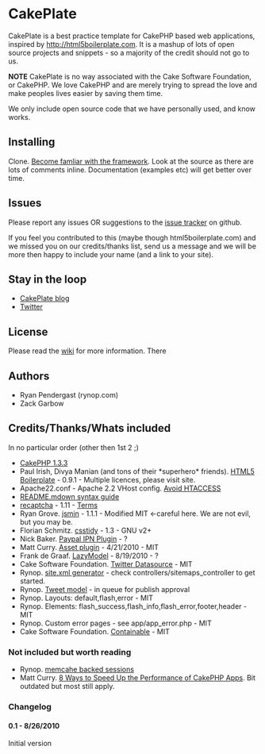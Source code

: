 # CakePlate

CakePlate is a best practice template for CakePHP based web applications, inspired by http://html5boilerplate.com.  It is a mashup of lots of open source projects and snippets - so a majority of the credit should not go to us. 

**NOTE** CakePlate is no way associated with the Cake Software Foundation, or CakePHP.  We love CakePHP and are merely trying to spread the love and make peoples lives easier by saving them time. 

We only include open source code that we have personally used, and know works.

## Installing

Clone. [Become famliar with the framework](http://book.cakephp.org/view/875/x1-3-Collection). Look at the source as there are lots of comments inline.  Documentation (examples etc) will get better over time.

## Issues

Please report any issues OR suggestions to the [issue tracker](http://github.com/rynop/CakePlate/issues) on github.

If you feel you contributed to this (maybe though html5boilerplate.com) and we missed you on our credits/thanks list, send us a message and we will be more then happy to include your name (and a link to your site).

## Stay in the loop

* [CakePlate blog](http://cakeplate.posterous.com/)
* [Twitter](https://twitter.com/dacakeplate)

## License

Please read the [wiki](http://wiki.github.com/rynop/CakePlate/) for more information. There 

## Authors

* Ryan Pendergast (rynop.com)
* Zack Garbow

## Credits/Thanks/Whats included
In no particular order (other then 1st 2 ;)

* [CakePHP 1.3.3](http://cakephp.org)
* Paul Irish, Divya Manian (and tons of their \*superhero\* friends). [HTML5 Boilerplate](http://html5boilerplate.com) - 0.9.1 - Multiple licences, please visit site.
* Apache22.conf - Apache 2.2 VHost config. [Avoid HTACCESS](http://bakery.cakephp.org/articles/view/boost-performance-by-removing-htaccess-plus-multi-site-with-virtualdocumentroot)
* [README.mdown syntax guide](http://daringfireball.net/projects/markdown/syntax)
* [recaptcha](http://recaptcha.net/plugins/php) - 1.11 - [Terms](http://www.google.com/recaptcha/terms)
* Ryan Grove. [jsmin](http://github.com/rgrove/jsmin-php/) - 1.1.1 - Modified MIT <-careful here. We are not evil, but you may be.
* Florian Schmitz. [csstidy](http://csstidy.sourceforge.net/) - 1.3 - GNU v2+
* Nick Baker. [Paypal IPN Plugin](http://github.com/webtechnick/CakePHP-Paypal-IPN-Plugin) - ?
* Matt Curry. [Asset plugin](http://github.com/mcurry/asset) - 4/21/2010 - MIT
* Frank de Graaf. [LazyModel](http://github.com/phally/lazy_model/) - 8/19/2010 - ?
* Cake Software Foundation. [Twitter Datasource](http://book.cakephp.org/view/1077/An-Example) - MIT
* Rynop. [site.xml generator](http://rynop.com) - check controllers/sitemaps_controller to get started.
* Rynop. [Tweet model](http://bakery.cakephp.org/articles/view/twitter-model-plus-plus-for-the-twitter-datasource) - in queue for publish approval 
* Rynop. Layouts: default,flash,error - MIT
* Rynop. Elements: flash_success,flash_info,flash_error,footer,header - MIT
* Rynop. Custom error pages - see app/app_error.php - MIT
* Cake Software Foundation. [Containable](http://book.cakephp.org/view/1323/Containable) - MIT

### Not included but worth reading

* Rynop. [memcahe backed sessions](http://bakery.cakephp.org/articles/view/using-memcached-to-run-your-sessions)
* Matt Curry. [8 Ways to Speed Up the Performance of CakePHP Apps](http://www.pseudocoder.com/archives/2009/03/17/8-ways-to-speed-up-cakephp-apps/). Bit outdated but most still apply.


### Changelog

#### 0.1 - 8/26/2010

Initial version